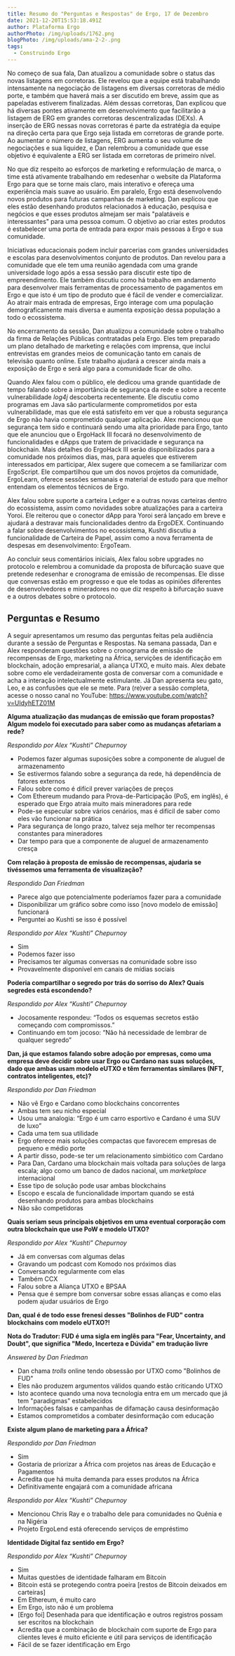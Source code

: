 ```yaml
---
title: Resumo do "Perguntas e Respostas" de Ergo, 17 de Dezembro
date: 2021-12-20T15:53:18.491Z
author: Plataforma Ergo
authorPhoto: /img/uploads/1762.png
blogPhoto: /img/uploads/ama-2-2-.png
tags:
  - Construindo Ergo
---
```

<!--StartFragment-->

No começo de sua fala, Dan atualizou a comunidade sobre o status das novas listagens em corretoras. Ele revelou que a equipe está trabalhando intensamente na negociação de listagens em diversas corretoras de médio porte, e também que haverá mais a ser discutido em breve, assim que as papeladas estiverem finalizadas. Além dessas corretoras, Dan explicou que há diversas pontes ativamente em desenvolvimento que facilitarão a listagem de ERG em grandes corretoras descentralizadas (DEXs). A inserção de ERG nessas novas corretoras é parte da estratégia da equipe na direção certa para que Ergo seja listada em corretoras de grande porte. Ao aumentar o número de listagens, ERG aumenta o seu volume de negociações e sua liquidez, e Dan relembrou a comunidade que esse objetivo é equivalente a ERG ser listada em corretoras de primeiro nível.



No que diz respeito ao esforços de marketing e reformulação de marca, o time está ativamente trabalhando em redesenhar o website da Plataforma Ergo para que se torne mais claro, mais interativo e ofereça uma experiência mais suave ao usuário. Em paralelo, Ergo está desenvolvendo novos produtos para futuras campanhas de marketing. Dan explicou que eles estão desenhando produtos relacionados à educação, pesquisa e negócios e que esses produtos almejam ser mais "palatáveis e interessantes" para uma pessoa comum. O objetivo ao criar estes produtos é estabelecer uma porta de entrada para expor mais pessoas à Ergo e sua comunidade.



Iniciativas educacionais podem incluir parcerias com grandes universidades e escolas para desenvolvimentos conjunto de produtos. Dan revelou para a comunidade que ele tem uma reunião agendada com uma grande universidade logo após a essa sessão para discutir este tipo de empreendimento. Ele também discutiu como há trabalho em andamento para desenvolver mais ferramentas de processamento de pagamentos em Ergo e que isto é um tipo de produto que é fácil de vender e comercializar. Ao atrair mais entrada de empresas, Ergo interage com uma população demograficamente mais diversa e aumenta exposição dessa população a todo o ecossistema.



No encerramento da sessão, Dan atualizou a comunidade sobre o trabalho da firma de Relações Públicas contratadas pela Ergo. Eles tem preparado um plano detalhado de marketing e relações com imprensa, que inclui entrevistas em grandes meios de comunicação tanto em canais de televisão quanto online. Este trabalho ajudará a crescer ainda mais a exposição de Ergo e será algo para a comunidade ficar de olho. 



Quando Alex falou com o público, ele dedicou uma grande quantidade de tempo falando sobre a importância de segurança da rede e sobre a recente vulnerabilidade *log4j* descoberta recentemente. Ele discutiu como programas em Java são particularmente comprometidos por esta vulnerabilidade, mas que ele está satisfeito em ver que a robusta segurança de Ergo não havia comprometido qualquer aplicação. Alex mencionou que segurança tem sido e continuará sendo uma alta prioridade para Ergo, tanto que ele anunciou que o ErgoHack III focará no desenvolvimento de funcionalidades e dApps que tratem de privacidade e segurança na blockchain. Mais detalhes do ErgoHack III serão disponibilizados para a comunidade nos próximos dias, mas, para aqueles que estiverem interessados em participar, Alex sugere que comecem a se familiarizar com ErgoScript. Ele compartilhou que um dos novos projetos da comunidade, ErgoLearn, oferece sessões semanais e material de estudo para que melhor entendam os elementos técnicos de Ergo. 



Alex falou sobre suporte a carteira Ledger e a outras novas carteiras dentro do ecossistema, assim como novidades sobre atualizações para a carteira Yoroi. Ele reiterou que o conector dApp para Yoroi será lançado em breve e ajudará a destravar mais funcionalidades dentro da ErgoDEX. Continuando a falar sobre desenvolvimentos no ecossistema, Kushti discutiu a funcionalidade de Carteira de Papel, assim como a nova ferramenta de despesas em desenvolvimento: ErgoTeam. 



Ao concluir seus comentários iniciais, Alex falou sobre upgrades no protocolo e relembrou a comunidade da proposta de bifurcação suave que pretende redesenhar e cronograma de emissão de recompensas. Ele disse que conversas estão em progresso e que ele todas as opiniões diferentes de desenvolvedores e mineradores no que diz respeito à bifurcação suave e a outros debates sobre o protocolo. 



## Perguntas e Resumo



A seguir apresentamos um resumo das perguntas feitas pela audiência durante a sessão de Perguntas e Respostas. Na semana passada, Dan e Alex responderam questões sobre o cronograma de emissão de recompensas de Ergo, marketing na África, servições de identificação em blockchain, adoção empresarial, a aliança UTXO, e muito mais. Alex debate sobre como ele verdadeiramente gosta de conversar com a comunidade e acha a interação intelectualmente estimulante. Já Dan apresenta seu gato, Leo, e as confusões que ele se mete. Para (re)ver a sessão completa, acesse o nosso canal no YouTube: <https://www.youtube.com/watch?v=UldyhETZ01M> 



**Alguma atualização das mudanças de emissão que foram propostas? Algum modelo foi executado para saber como as mudanças afetariam a rede?**



*Respondido por Alex “Kushti” Chepurnoy*



* Podemos fazer algumas suposições sobre a componente de aluguel de armazenamento
* Se estivermos falando sobre a segurança da rede, há dependência de fatores externos
* Falou sobre como é difícil prever variações de preços
* Com Ethereum mudando para Prova-de-Participação (PoS, em inglês), é esperado que Ergo atraia muito mais mineradores para rede
* Pode-se especular sobre vários cenários, mas é difícil de saber como eles vão funcionar na prática
* Para segurança de longo prazo, talvez seja melhor ter recompensas constantes para mineradores
* Dar tempo para que a componente de aluguel de armazenamento cresça



**Com relação à proposta de emissão de recompensas, ajudaria se tivéssemos uma ferramenta de visualização?**



*Respondido Dan Friedman*



* Parece algo que potencialmente poderíamos fazer para a comunidade
* Disponibilizar um gráfico sobre como isso [novo modelo de emissão] funcionará
* Perguntei ao Kushti se isso é possível



*Respondido por Alex “Kushti” Chepurnoy* 



* Sim
* Podemos fazer isso
* Precisamos ter algumas conversas na comunidade sobre isso
* Provavelmente disponível em canais de mídias sociais



**Poderia compartilhar o segredo por trás do sorriso do Alex? Quais segredes está escondendo?**



*Respondido por Alex “Kushti” Chepurnoy* 



* Jocosamente respondeu: “Todos os esquemas secretos estão começando com compromissos.”
* Continuando em tom jocoso: “Não há necessidade de lembrar de qualquer segredo”



**Dan, já que estamos falando sobre adoção por empresas, como uma empresa deve decidir sobre usar Ergo ou Cardano nas suas soluções, dado que ambas usam modelo eUTXO e têm ferramentas similares (NFT, contratos inteligentes, etc)?**



*Respondido por  Dan Friedman*



* Não vê Ergo e Cardano como blockchains concorrentes
* Ambas tem seu nicho especial
* Usou uma analogia: “Ergo é um carro esportivo e Cardano é uma SUV de luxo”
* Cada uma tem sua utilidade
* Ergo oferece mais soluções compactas que favorecem empresas de pequeno e médio porte
* A partir disso, pode-se ter um relacionamento simbiótico com Cardano
* Para Dan, Cardano uma blockchain mais voltada para soluções de larga escala; algo como um banco de dados nacional, um *marketplace* internacional
* Esse tipo de solução pode usar ambas blockchains
* Escopo e escala de funcionalidade importam quando se está desenhando produtos para ambas blockchains
* Não são competidoras



**Quais seriam seus principais objetivos em uma eventual corporação com outra blockchain que use PoW e modelo UTXO?**



*Respondido por Alex “Kushti” Chepurnoy* 



* Já em conversas com algumas delas
* Gravando um podcast com Komodo nos próximos dias
* Conversando regularmente com elas
* Também CCX
* Falou sobre a Aliança UTXO e BPSAA
* Pensa que é sempre bom conversar sobre essas alianças e como elas podem ajudar usuários de Ergo



**Dan, qual é de todo esse frenesi desses "Bolinhos de FUD" contra blockchains com modelo eUTXO?!**

**Nota do Tradutor: FUD é uma sigla em inglês para "Fear, Uncertainty, and Doubt", que significa "Medo, Incerteza e Dúvida" em tradução livre**


*Answered by Dan Friedman*



* Dan chama *trolls* online tendo obsessão por UTXO como "Bolinhos de FUD"
* Eles não produzem argumentos válidos quando estão criticando UTXO 
* Isto acontece quando uma nova tecnologia entra em um mercado que já tem "paradigmas" estabelecidos
* Informações falsas e campanhas de difamação causa desinformação
* Estamos comprometidos a combater desinformação com educação



**Existe algum plano de marketing para a África?**



*Respondido por Dan Friedman*



* Sim
* Gostaria de priorizar a África com projetos nas áreas de Educação e Pagamentos
* Acredita que há muita demanda para esses produtos na África
* Definitivamente engajará com a comunidade africana



*Respondido por Alex “Kushti” Chepurnoy* 



* Mencionou Chris Ray e o trabalho dele para comunidades no Quênia e na Nigéria 
* Projeto ErgoLend está oferecendo serviços de empréstimo



**Identidade Digital faz sentido em Ergo?**



*Respondido por Alex “Kushti” Chepurnoy* 



* Sim
* Muitas questões de identidade falharam em Bitcoin
* Bitcoin está se protegendo contra poeira [restos de Bitcoin deixados em carteiras]
* Em Ethereum, é muito caro
* Em Ergo, isto não é um problema
* [Ergo foi] Desenhada para que identificação e outros registros possam ser escritos na blockchain
* Acredita que a combinação de blockchain com suporte de Ergo para clientes leves é muito eficiente e útil para serviços de identificação
* Fácil de se fazer identificação em Ergo



<!--EndFragment-->